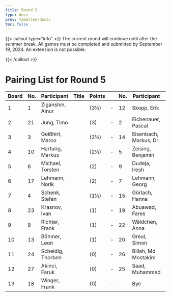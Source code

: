 ```yaml
---
title: Round 5
type: docs
prev: tabellen/docs/
toc: false
---
```


{{< callout type="info" >}}
The current round will continue until after the summer break. All games must be completed and submitted by September 19, 2024. An extension is not possible.

{{< /callout >}}

# Pairing List for Round 5

| Board | No. | Participant         | Title | Points |   | No. | Participant           | Title | Points | Result |
|-------|-----|---------------------|-------|--------|---|-----|-----------------------|-------|--------|--------|
| 1     | 1   | Ziganshin, Ainur    |       | (3½)   | - | 12  | Skopp, Erik           |       | (3)    | + - -  |
| 2     | 21  | Jung, Timo          |       | (3)    | - | 2   | Eichenauer, Pascal    |       | (3½)   |        |
| 3     | 3   | Geißhirt, Marco     |       | (2½)   | - | 14  | Eisenbach, Markus, Dr.|       | (2½)   |        |
| 4     | 10  | Hartung, Markus     |       | (2½)   | - | 5   | Zeising, Benjamin     |       | (2½)   |        |
| 5     | 6   | Michael, Torsten    |       | (2)    | - | 9   | Dudeja, Iresh         |       | (2)    |        |
| 6     | 17  | Lehmann, Norik      |       | (2)    | - | 7   | Lehmann, Georg        |       | (2)    |        |
| 7     | 4   | Schenk, Stefan      |       | (1½)   | - | 15  | Görlach, Hanna        |       | (2)    | 1 - 0  |
| 8     | 23  | Krasnov, Ivan       |       | (1)    | - | 19  | Abuawad, Fares        |       | (1)    |        |
| 9     | 8   | Richter, Frank      |       | (1)    | - | 22  | Wäldchen, Anna        |       | (1)    |        |
| 10    | 13  | Böhmer, Leon        |       | (1)    | - | 20  | Greul, Simon          |       | (1)    |        |
| 11    | 24  | Scheidig, Thorben   |       | (0)    | - | 26  | Billah, Md Mostakim   |       | (0)    |        |
| 12    | 27  | Akinci, Faruk       |       | (0)    | - | 25  | Saad, Muhammed        |       | (0)    |        |
| 13    | 18  | Winger, Frank       |       | (0)    | - |     | Bye                   |       | (0)    | + - -  |
